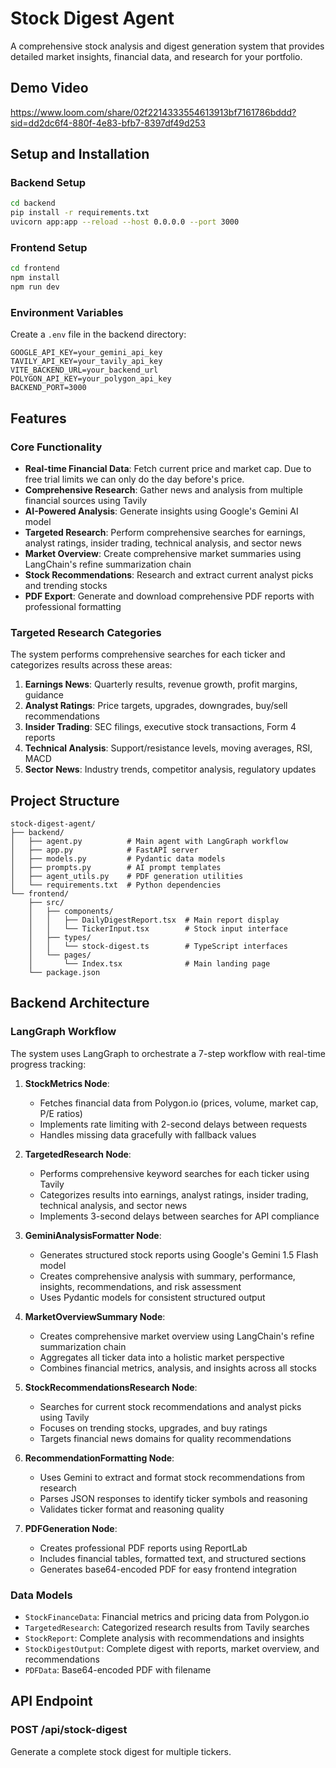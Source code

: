 # Stock Digest Agent

A comprehensive stock analysis and digest generation system that provides detailed market insights, financial data, and research for your portfolio.

## Demo Video

https://www.loom.com/share/02f2214333554613913bf7161786bddd?sid=dd2dc6f4-880f-4e83-bfb7-8397df49d253

## Setup and Installation

### Backend Setup
```bash
cd backend
pip install -r requirements.txt
uvicorn app:app --reload --host 0.0.0.0 --port 3000
```

### Frontend Setup
```bash
cd frontend
npm install
npm run dev
```

### Environment Variables
Create a `.env` file in the backend directory:
```
GOOGLE_API_KEY=your_gemini_api_key
TAVILY_API_KEY=your_tavily_api_key
VITE_BACKEND_URL=your_backend_url
POLYGON_API_KEY=your_polygon_api_key
BACKEND_PORT=3000
```

## Features

### Core Functionality
- **Real-time Financial Data**: Fetch current price and market cap. Due to free trial limits we can only do the day before's price.
- **Comprehensive Research**: Gather news and analysis from multiple financial sources using Tavily
- **AI-Powered Analysis**: Generate insights using Google's Gemini AI model
- **Targeted Research**: Perform comprehensive searches for earnings, analyst ratings, insider trading, technical analysis, and sector news
- **Market Overview**: Create comprehensive market summaries using LangChain's refine summarization chain
- **Stock Recommendations**: Research and extract current analyst picks and trending stocks
- **PDF Export**: Generate and download comprehensive PDF reports with professional formatting

### Targeted Research Categories
The system performs comprehensive searches for each ticker and categorizes results across these areas:

1. **Earnings News**: Quarterly results, revenue growth, profit margins, guidance
2. **Analyst Ratings**: Price targets, upgrades, downgrades, buy/sell recommendations
3. **Insider Trading**: SEC filings, executive stock transactions, Form 4 reports
4. **Technical Analysis**: Support/resistance levels, moving averages, RSI, MACD
5. **Sector News**: Industry trends, competitor analysis, regulatory updates

## Project Structure

```
stock-digest-agent/
├── backend/
│   ├── agent.py          # Main agent with LangGraph workflow
│   ├── app.py            # FastAPI server
│   ├── models.py         # Pydantic data models
│   ├── prompts.py        # AI prompt templates
│   ├── agent_utils.py    # PDF generation utilities
│   └── requirements.txt  # Python dependencies
└── frontend/
    ├── src/
    │   ├── components/
    │   │   ├── DailyDigestReport.tsx  # Main report display
    │   │   └── TickerInput.tsx        # Stock input interface
    │   ├── types/
    │   │   └── stock-digest.ts        # TypeScript interfaces
    │   └── pages/
    │       └── Index.tsx              # Main landing page
    └── package.json
```

## Backend Architecture

### LangGraph Workflow
The system uses LangGraph to orchestrate a 7-step workflow with real-time progress tracking:

1. **StockMetrics Node**: 
   - Fetches financial data from Polygon.io (prices, volume, market cap, P/E ratios)
   - Implements rate limiting with 2-second delays between requests
   - Handles missing data gracefully with fallback values

2. **TargetedResearch Node**: 
   - Performs comprehensive keyword searches for each ticker using Tavily
   - Categorizes results into earnings, analyst ratings, insider trading, technical analysis, and sector news
   - Implements 3-second delays between searches for API compliance

3. **GeminiAnalysisFormatter Node**: 
   - Generates structured stock reports using Google's Gemini 1.5 Flash model
   - Creates comprehensive analysis with summary, performance, insights, recommendations, and risk assessment
   - Uses Pydantic models for consistent structured output

4. **MarketOverviewSummary Node**: 
   - Creates comprehensive market overview using LangChain's refine summarization chain
   - Aggregates all ticker data into a holistic market perspective
   - Combines financial metrics, analysis, and insights across all stocks

5. **StockRecommendationsResearch Node**: 
   - Searches for current stock recommendations and analyst picks using Tavily
   - Focuses on trending stocks, upgrades, and buy ratings
   - Targets financial news domains for quality recommendations

6. **RecommendationFormatting Node**: 
   - Uses Gemini to extract and format stock recommendations from research
   - Parses JSON responses to identify ticker symbols and reasoning
   - Validates ticker format and reasoning quality

7. **PDFGeneration Node**: 
   - Creates professional PDF reports using ReportLab
   - Includes financial tables, formatted text, and structured sections
   - Generates base64-encoded PDF for easy frontend integration

### Data Models
- `StockFinanceData`: Financial metrics and pricing data from Polygon.io
- `TargetedResearch`: Categorized research results from Tavily searches
- `StockReport`: Complete analysis with recommendations and insights
- `StockDigestOutput`: Complete digest with reports, market overview, and recommendations
- `PDFData`: Base64-encoded PDF with filename

## API Endpoint

### POST /api/stock-digest
Generate a complete stock digest for multiple tickers.
